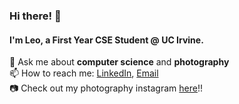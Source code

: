 ### Hi there! 👋  
#### I'm Leo, a First Year CSE Student @ UC Irvine.


💬 Ask me about **computer science** and **photography**  
📫 How to reach me: [LinkedIn](https://www.linkedin.com/in/leonardo-siu/), [Email](mailto:lsiu2@uci.edu)  
📷 Check out my photography instagram [here](https://www.instagram.com/artby.leos/)!!

<!--
**baller7215/baller7215** is a ✨ _special_ ✨ repository because its `README.md` (this file) appears on your GitHub profile.

Here are some ideas to get you started:

- 🔭 I’m currently working on ...
- 🌱 I’m currently learning ...
- 👯 I’m looking to collaborate on ...
- 🤔 I’m looking for help with ...
- 💬 Ask me about ...
- 📫 How to reach me: ...
- 😄 Pronouns: ...
- ⚡ Fun fact: ...
-->

